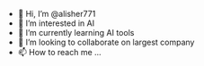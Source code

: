 - 👋 Hi, I’m @alisher771
- 👀 I’m interested in AI 
- 🌱 I’m currently learning AI tools
- 💞️ I’m looking to collaborate on largest company
- 📫 How to reach me ...

<!---
alisher771/alisher771 is a ✨ special ✨ repository because its `README.md` (this file) appears on your GitHub profile.
You can click the Preview link to take a look at your changes.
--->
